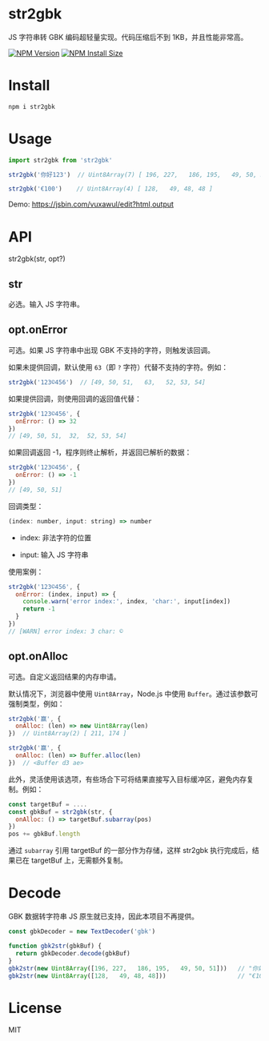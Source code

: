 # str2gbk

JS 字符串转 GBK 编码超轻量实现。代码压缩后不到 1KB，并且性能非常高。

[![NPM Version](https://badgen.net/npm/v/str2gbk)](https://npmjs.org/package/str2gbk)
[![NPM Install Size](https://badgen.net/packagephobia/install/str2gbk)](https://packagephobia.com/result?p=str2gbk)

# Install

```bash
npm i str2gbk
```

# Usage

```js
import str2gbk from 'str2gbk'

str2gbk('你好123')  // Uint8Array(7) [ 196, 227,   186, 195,   49, 50, 51 ]

str2gbk('€100')    // Uint8Array(4) [ 128,   49, 48, 48 ]
```

Demo: https://jsbin.com/vuxawul/edit?html,output


# API

str2gbk(str, opt?)

## str

必选。输入 JS 字符串。

## opt.onError

可选。如果 JS 字符串中出现 GBK 不支持的字符，则触发该回调。

如果未提供回调，默认使用 `63`（即 `?` 字符）代替不支持的字符。例如：

```js
str2gbk('123©456')  // [49, 50, 51,   63,   52, 53, 54]
```

如果提供回调，则使用回调的返回值代替：

```js
str2gbk('123©456', {
  onError: () => 32
})
// [49, 50, 51,  32,  52, 53, 54]
```

如果回调返回 -1，程序则终止解析，并返回已解析的数据：

```js
str2gbk('123©456', {
  onError: () => -1
})
// [49, 50, 51]
```

回调类型：

```js
(index: number, input: string) => number
```

* index: 非法字符的位置

* input: 输入 JS 字符串

使用案例：

```js
str2gbk('123©456', {
  onError: (index, input) => {
    console.warn('error index:', index, 'char:', input[index])
    return -1
  }
})
// [WARN] error index: 3 char: ©
```

## opt.onAlloc

可选。自定义返回结果的内存申请。

默认情况下，浏览器中使用 `Uint8Array`，Node.js 中使用 `Buffer`。通过该参数可强制类型，例如：

```js
str2gbk('赢', {
  onAlloc: (len) => new Uint8Array(len)
})  // Uint8Array(2) [ 211, 174 ]

str2gbk('赢', {
  onAlloc: (len) => Buffer.alloc(len)
})  // <Buffer d3 ae>
```

此外，灵活使用该选项，有些场合下可将结果直接写入目标缓冲区，避免内存复制。例如：

```js
const targetBuf = ....
const gbkBuf = str2gbk(str, {
  onAlloc: () => targetBuf.subarray(pos)
})
pos += gbkBuf.length
```

通过 `subarray` 引用 targetBuf 的一部分作为存储，这样 str2gbk 执行完成后，结果已在 targetBuf 上，无需额外复制。


# Decode

GBK 数据转字符串 JS 原生就已支持，因此本项目不再提供。

```js
const gbkDecoder = new TextDecoder('gbk')

function gbk2str(gbkBuf) {
  return gbkDecoder.decode(gbkBuf)
}
gbk2str(new Uint8Array([196, 227,   186, 195,   49, 50, 51]))   // "你好123"
gbk2str(new Uint8Array([128,   49, 48, 48]))                    // "€100"
```

# License

MIT